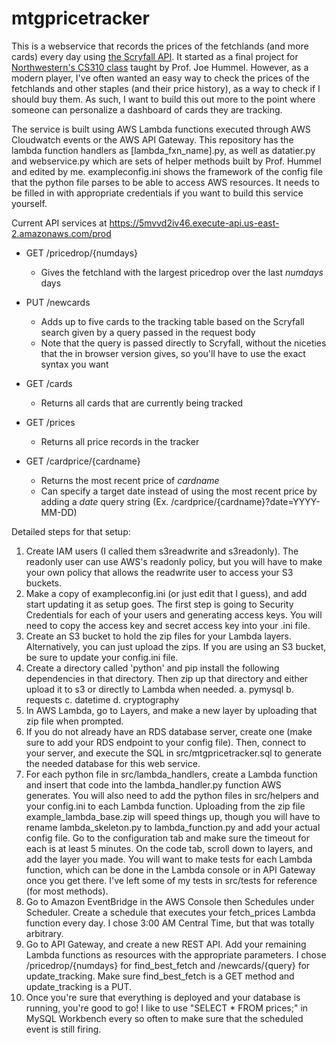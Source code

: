 # mtgpricetracker

This is a webservice that records the prices of the fetchlands (and more cards) every day using [the Scryfall API](https://scryfall.com/docs/api/). It started as a final project for [Northwestern's CS310 class](https://www.mccormick.northwestern.edu/computer-science/academics/courses/descriptions/310.html) taught by Prof. Joe Hummel. However, as a modern player, I've often wanted an easy way to check the prices of the fetchlands and other staples (and their price history), as a way to check if I should buy them. As such, I want to build this out more to the point where someone can personalize a dashboard of cards they are tracking.

The service is built using AWS Lambda functions executed through AWS Cloudwatch events or the AWS API Gateway. This repository has the lambda function handlers as [lambda_fxn_name].py, as well as datatier.py and webservice.py which are sets of helper methods built by Prof. Hummel and edited by me. exampleconfig.ini shows the framework of the config file that the python file parses to be able to access AWS resources. It needs to be filled in with appropriate credentials if you want to build this service yourself.

Current API services at https://5mvvd2iv46.execute-api.us-east-2.amazonaws.com/prod
 - GET /pricedrop/{numdays}
    - Gives the fetchland with the largest pricedrop over the last *numdays* days

 - PUT /newcards
    - Adds up to five cards to the tracking table based on the Scryfall search given by a query passed in the request body
    - Note that the query is passed directly to Scryfall, without the niceties that the in browser version gives, so you'll have to use the exact syntax you want
  
 - GET /cards
    - Returns all cards that are currently being tracked

 - GET /prices
    - Returns all price records in the tracker

 - GET /cardprice/{cardname}
    - Returns the most recent price of *cardname*
    - Can specify a target date instead of using the most recent price by adding a *date* query string (Ex. /cardprice/{cardname}?date=YYYY-MM-DD)

Detailed steps for that setup:
1. Create IAM users (I called them s3readwrite and s3readonly). The readonly user can use AWS's readonly policy, but you will have to make your own policy that allows the readwrite user to access your S3 buckets.
2. Make a copy of exampleconfig.ini (or just edit that I guess), and add start updating it as setup goes. The first step is going to Security Credentials for each of your users and generating access keys. You will need to copy the access key and secret access key into your .ini file.
3. Create an S3 bucket to hold the zip files for your Lambda layers. Alternatively, you can just upload the zips. If you are using an S3 bucket, be sure to update your config.ini file.
4. Create a directory called 'python' and pip install the following dependencies in that directory. Then zip up that directory and either upload it to s3 or directly to Lambda when needed.
    a. pymysql
    b. requests
    c. datetime
    d. cryptography
5. In AWS Lambda, go to Layers, and make a new layer by uploading that zip file when prompted.
6. If you do not already have an RDS database server, create one (make sure to add your RDS endpoint to your config file). Then, connect to your server, and execute the SQL in src/mtgpricetracker.sql to generate the needed database for this web service.
7. For each python file in src/lambda_handlers, create a Lambda function and insert that code into the lambda_handler.py function AWS generates. You will also need to add the python files in src/helpers and your config.ini to each Lambda function. Uploading from the zip file example_lambda_base.zip will speed things up, though you will have to rename lambda_skeleton.py to lambda_function.py and add your actual config file.
Go to the configuration tab and make sure the timeout for each is at least 5 minutes. On the code tab, scroll down to layers, and add the layer you made. You will want to make tests for each Lambda function, which can be done in the Lambda console or in API Gateway once you get there. I've left some of my tests in src/tests for reference (for most methods).
8. Go to Amazon EventBridge in the AWS Console then Schedules under Scheduler. Create a schedule that executes your fetch_prices Lambda function every day. I chose 3:00 AM Central Time, but that was totally arbitrary.
9. Go to API Gateway, and create a new REST API. Add your remaining Lambda functions as resources with the appropriate parameters. I chose /pricedrop/{numdays} for find_best_fetch and /newcards/{query} for update_tracking. Make sure find_best_fetch is a GET method and update_tracking is a PUT.
10. Once you're sure that everything is deployed and your database is running, you're good to go! I like to use "SELECT * FROM prices;" in MySQL Workbench every so often to make sure that the scheduled event is still firing.
